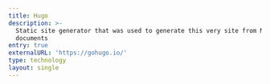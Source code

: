 ```yaml
---
title: Hugo
description: >-
  Static site generator that was used to generate this very site from Markdown
  documents
entry: true
externalURL: 'https://gohugo.io/'
type: technology
layout: single
---
```


